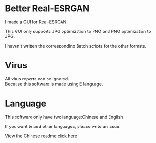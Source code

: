 # Better Real-ESRGAN

I made a GUI for Real-ESRGAN.

This GUI only supports JPG optimization to PNG and PNG optimization to JPG.

I haven't written the corresponding Batch scripts for the other formats.

# Virus

All virus reports can be ignored.  
Because this software is made using E language.

# Language

This software only have two language:Chinese and English

If you want to add other languages, please write an issue.

View the Chinese readme:[click here](https://github.com/Adenx0/Better-Real-ESRGAN/blob/main/README_CN.md)
